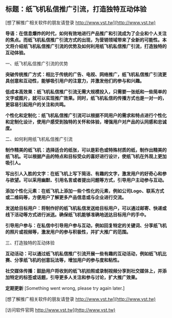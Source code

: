 ## **标题：纸飞机私信推广引流，打造独特互动体验**

[想了解推广相关软件的朋友请登录 http://www.vst.tw](http://www.vst.tw)

**导语：在信息爆炸的时代，如何有效地进行产品推广和引流成为了企业和个人关注的焦点。而纸飞机私信推广引流方式的出现，为营销领域带来了全新的可能性。本文将介绍纸飞机私信推广引流的优势及如何利用纸飞机私信推广引流，打造独特的互动体验。**

一、纸飞机私信推广引流的优势

**突破传统推广方式：相比于传统的广告、电视、网络推广，纸飞机私信推广引流更具创意和互动性，能够吸引用户的注意力，并激发他们的参与和兴趣。**

**低成本高效果：纸飞机私信推广引流无需大规模投入，只需要一张纸和一些简单的文字或图片，就可以实现推广效果。同时，纸飞机私信的传播方式也是一对一的，更容易引起用户的关注和共鸣。**

**个性化和定制化：纸飞机私信推广引流可以根据不同用户的需求和特点进行个性化和定制化设计，使用户感受到独特的关怀和体验，增强用户对产品的认同感和忠诚度。**

二、如何利用纸飞机私信推广引流

**制作精美的纸飞机：选择适合的纸张，可以是彩色或特殊材质的纸，制作出精美的纸飞机。可以根据产品的特点和目标受众的喜好进行设计，使纸飞机在外观上更加吸引人。**

**写出引人入胜的文字：在纸飞机上写下简洁、有趣的文字，激发用户的好奇心和参与欲望。可以采用幽默、引用名言或者提出问题等方式，引导用户主动参与互动。**

**添加个性化元素：在纸飞机上添加一些个性化的元素，例如公司Logo、联系方式或二维码等，方便用户了解更多产品信息或与企业进行交流。**

**发送给目标用户：将制作好的纸飞机私信发送给目标用户，可以通过邮寄、快递或线下活动等方式进行派送。确保纸飞机能够准确地送达目标用户的手中。**

**引导用户参与：在私信中引导用户参与互动，例如回复特定的关键词、分享纸飞机的照片或视频等，激发用户的参与积极性，并扩大推广的范围。**

三、打造独特的互动体验

**互动活动：可以通过纸飞机私信推广引流开展一些有趣的互动活动，例如纸飞机比赛、分享纸飞机的创意玩法等，增加用户的参与度和粘性。**

**社交媒体传播：鼓励用户将收到的纸飞机拍照或录制视频分享到社交媒体上，并添加特定的标签或话题，引导更多人关注和参与讨论，扩大推广效果。**

**定期更新**
[Something went wrong, please try again later.]

[想了解推广相关软件的朋友请登录 http://www.vst.tw](http://www.vst.tw)


[访问软件官网 http://www.vst.tw](http://www.vst.tw)
